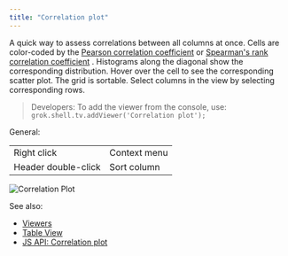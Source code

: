 ```yaml
---
title: "Correlation plot"
---
```


A quick way to assess correlations between all columns at once. Cells are color-coded by the
[Pearson correlation coefficient](https://en.wikipedia.org/wiki/Pearson_product-moment_correlation_coefficient)
or [Spearman's rank correlation coefficient](https://en.wikipedia.org/wiki/Spearman%27s_rank_correlation_coefficient)
. Histograms along the diagonal show the corresponding distribution. Hover over the cell to see the corresponding
scatter plot. The grid is sortable. Select columns in the view by selecting corresponding rows.

> Developers: To add the viewer from the console, use:
`grok.shell.tv.addViewer('Correlation plot');`

General:

|                     |              |
|---------------------|--------------|
| Right click         | Context menu |
| Header double-click | Sort column  |

![Correlation Plot](../../uploads/gifs/correlation-plot.gif "correlation plot")

See also:

* [Viewers](../viewers/viewers.md)
* [Table View](../../datagrok/navigation/views/table-view.md)
* [JS API: Correlation plot](https://public.datagrok.ai/js/samples/ui/viewers/types/corr-plot)
